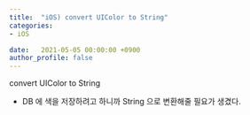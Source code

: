 ```yaml
---
title:  "iOS) convert UIColor to String"
categories:
- iOS

date:   2021-05-05 00:00:00 +0900
author_profile: false
---
```

convert UIColor to String

- DB 에 색을 저장하려고 하니까 String 으로 변환해줄 필요가 생겼다.

```swift

```
